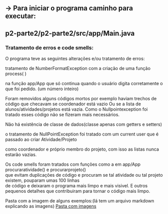 <h2>-> Para iniciar o programa caminho para executar:</h2>
<h2><div>p2-parte2/p2-parte2/src/app/Main.java</h2></div>
  <h3>Tratamento de erros e code smells:</h3>
  <div> O programa teve as seguintes alterações e/ou tratamento de erros:
    <div><p> tratamento de NumberFormatException com a criação de uma função process( )</div>
      <div> na função app/App que só continua quando o usuário digita corretamente o que foi pedido. (um número inteiro)</div>
      <div><p>Foram removidos alguns códigos mortos por exemplo haviam trechos de código que checavam se coordenador está vazio
Ou se a lista de alunos/atividades/projetos está vazia. Como o Nullpointexception foi tratado esses código não se fizeram mais necessários.
</div>
      <div>Não há existência de classe de dados(classe apenas com getters e setters)</div>
        <p><div> o tratamento de NullPointException foi tratado com um current user que é passado ao criar Atividade/Projeto</div>
    <div><p>como coordenador e próprio membro do projeto, com isso as listas nunca estarão vazias.</p></div>
            <p><div> Os code smells foram tratados com funções como a em app/App procuraratividade() e procurarprojeto()</div>
              <div> que evitam duplicações de código e procuram se tal atividade ou tal projeto existem, pouparam umas 100 linhas</div>
                 de código e deixaram o programa mais limpo e mais visivel. E outros pequenos detalhes que contribuiram  para tornar o código mais limpo.
                </div>
<div><p>Pasta com a imagem de alguns exemplos:(lá tem um arquivo markdown explicando as imagens)
<a href="https://github.com/leonardo-vinicius/p2-parte2/blob/tratamento-de-erros/prints/">Pasta com imagens</a>
</div>
